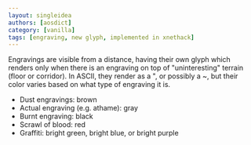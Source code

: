 ```yaml
---
layout: singleidea
authors: [aosdict]
category: [vanilla]
tags: [engraving, new glyph, implemented in xnethack]
---
```

Engravings are visible from a distance, having their own glyph which renders only when there is an engraving on top of "uninteresting" terrain (floor or corridor). In ASCII, they render as a ", or possibly a ~, but their color varies based on what type of engraving it is.
* Dust engravings: brown
* Actual engraving (e.g. athame): gray
* Burnt engraving: black
* Scrawl of blood: red
* Graffiti: bright green, bright blue, or bright purple
